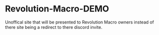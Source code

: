 # Revolution-Macro-DEMO
Unoffical site that will be presented to Revolution Macro owners instead of there site being a redirect to there discord invite.
